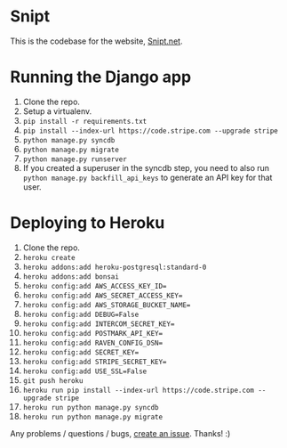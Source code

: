 # Snipt

This is the codebase for the website, [Snipt.net](https://snipt.net/).

# Running the Django app

1. Clone the repo.
2. Setup a virtualenv.
3. `pip install -r requirements.txt`
4. `pip install --index-url https://code.stripe.com --upgrade stripe`
5. `python manage.py syncdb`
6. `python manage.py migrate`
7. `python manage.py runserver`
8. If you created a superuser in the syncdb step, you need to also run `python manage.py backfill_api_keys` to generate an API key for that user.

# Deploying to Heroku

1. Clone the repo.
2. `heroku create`
3. `heroku addons:add heroku-postgresql:standard-0`
4. `heroku addons:add bonsai`
5. `heroku config:add AWS_ACCESS_KEY_ID=`
6. `heroku config:add AWS_SECRET_ACCESS_KEY=`
7. `heroku config:add AWS_STORAGE_BUCKET_NAME=`
8. `heroku config:add DEBUG=False`
9. `heroku config:add INTERCOM_SECRET_KEY=`
10. `heroku config:add POSTMARK_API_KEY=`
11. `heroku config:add RAVEN_CONFIG_DSN=`
12. `heroku config:add SECRET_KEY=`
13. `heroku config:add STRIPE_SECRET_KEY=`
14. `heroku config:add USE_SSL=False`
15. `git push heroku`
16. `heroku run pip install --index-url https://code.stripe.com --upgrade stripe`
17. `heroku run python manage.py syncdb`
18. `heroku run python manage.py migrate`

Any problems / questions / bugs, [create an issue](https://github.com/nicksergeant/snipt/issues). Thanks! :)
